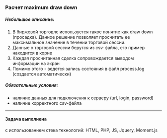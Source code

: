###  Расчет maximum draw down

##### Небольшое описание:
1. В биржевой торговле используется такое понятие как draw down (просадка). Данное решение позволяет просчитать ее максимальное значение в течении торговой сессии.
2. Данные о торговой сессии берутся из csv-файла, его пример находится в корне
3. Каждая просчитанная сделка сопровождается выводом информации на экран
4. Помимо этого - ведется запись состояния в файл process.log (создается автоматически)
   
##### Обязательные условия:
- наличие данных для подключения к серверу (url, login, password)
- наличие корректного csv-файла

------------
#### Задача выполнена
с использованием стека технологий: HTML, PHP, JS, Jquery, Moment.js

